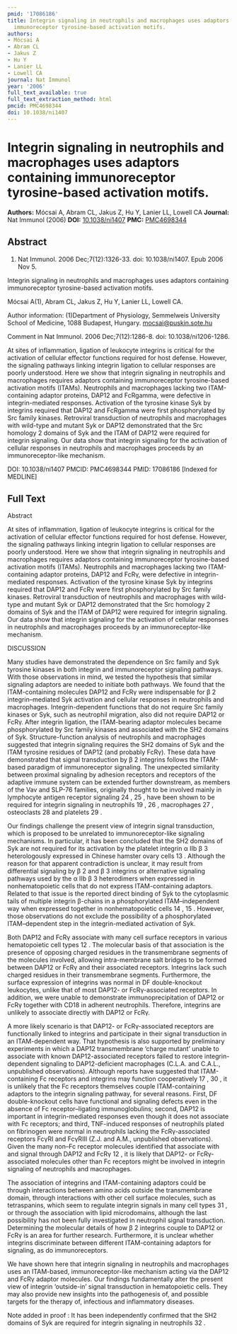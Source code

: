 ```yaml
---
pmid: '17086186'
title: Integrin signaling in neutrophils and macrophages uses adaptors containing
  immunoreceptor tyrosine-based activation motifs.
authors:
- Mócsai A
- Abram CL
- Jakus Z
- Hu Y
- Lanier LL
- Lowell CA
journal: Nat Immunol
year: '2006'
full_text_available: true
full_text_extraction_method: html
pmcid: PMC4698344
doi: 10.1038/ni1407
---
```


# Integrin signaling in neutrophils and macrophages uses adaptors containing immunoreceptor tyrosine-based activation motifs.
**Authors:** Mócsai A, Abram CL, Jakus Z, Hu Y, Lanier LL, Lowell CA
**Journal:** Nat Immunol (2006)
**DOI:** [10.1038/ni1407](https://doi.org/10.1038/ni1407)
**PMC:** [PMC4698344](https://www.ncbi.nlm.nih.gov/pmc/articles/PMC4698344/)

## Abstract

1. Nat Immunol. 2006 Dec;7(12):1326-33. doi: 10.1038/ni1407. Epub 2006 Nov 5.

Integrin signaling in neutrophils and macrophages uses adaptors containing 
immunoreceptor tyrosine-based activation motifs.

Mócsai A(1), Abram CL, Jakus Z, Hu Y, Lanier LL, Lowell CA.

Author information:
(1)Department of Physiology, Semmelweis University School of Medicine, 1088 
Budapest, Hungary. mocsai@puskin.sote.hu

Comment in
    Nat Immunol. 2006 Dec;7(12):1286-8. doi: 10.1038/ni1206-1286.

At sites of inflammation, ligation of leukocyte integrins is critical for the 
activation of cellular effector functions required for host defense. However, 
the signaling pathways linking integrin ligation to cellular responses are 
poorly understood. Here we show that integrin signaling in neutrophils and 
macrophages requires adaptors containing immunoreceptor tyrosine-based 
activation motifs (ITAMs). Neutrophils and macrophages lacking two 
ITAM-containing adaptor proteins, DAP12 and FcRgamma, were defective in 
integrin-mediated responses. Activation of the tyrosine kinase Syk by integrins 
required that DAP12 and FcRgamma were first phosphorylated by Src family 
kinases. Retroviral transduction of neutrophils and macrophages with wild-type 
and mutant Syk or DAP12 demonstrated that the Src homology 2 domains of Syk and 
the ITAM of DAP12 were required for integrin signaling. Our data show that 
integrin signaling for the activation of cellular responses in neutrophils and 
macrophages proceeds by an immunoreceptor-like mechanism.

DOI: 10.1038/ni1407
PMCID: PMC4698344
PMID: 17086186 [Indexed for MEDLINE]

## Full Text

Abstract

At sites of inflammation, ligation of leukocyte integrins is critical for the activation of cellular effector functions required for host defense. However, the signaling pathways linking integrin ligation to cellular responses are poorly understood. Here we show that integrin signaling in neutrophils and macrophages requires adaptors containing immunoreceptor tyrosine-based activation motifs (ITAMs). Neutrophils and macrophages lacking two ITAM-containing adaptor proteins, DAP12 and FcRγ, were defective in integrin-mediated responses. Activation of the tyrosine kinase Syk by integrins required that DAP12 and FcRγ were first phosphorylated by Src family kinases. Retroviral transduction of neutrophils and macrophages with wild-type and mutant Syk or DAP12 demonstrated that the Src homology 2 domains of Syk and the ITAM of DAP12 were required for integrin signaling. Our data show that integrin signaling for the activation of cellular responses in neutrophils and macrophages proceeds by an immunoreceptor-like mechanism.

DISCUSSION

Many studies have demonstrated the dependence on Src family and Syk tyrosine kinases in both integrin and immunoreceptor signaling pathways. With those observations in mind, we tested the hypothesis that similar signaling adaptors are needed to initiate both pathways. We found that the ITAM-containing molecules DAP12 and FcRγ were indispensable for β 2 integrin–mediated Syk activation and cellular responses in neutrophils and macrophages. Integrin-dependent functions that do not require Src family kinases or Syk, such as neutrophil migration, also did not require DAP12 or FcRγ. After integrin ligation, the ITAM-bearing adaptor molecules became phosphorylated by Src family kinases and associated with the SH2 domains of Syk. Structure-function analysis of neutrophils and macrophages suggested that integrin signaling requires the SH2 domains of Syk and the ITAM tyrosine residues of DAP12 (and probably FcRγ). These data have demonstrated that signal transduction by β 2 integrins follows the ITAM-based paradigm of immunoreceptor signaling. The unexpected similarity between proximal signaling by adhesion receptors and receptors of the adaptive immune system can be extended further downstream, as members of the Vav and SLP-76 families, originally thought to be involved mainly in lymphocyte antigen receptor signaling 24 , 25 , have been shown to be required for integrin signaling in neutrophils 19 , 26 , macrophages 27 , osteoclasts 28 and platelets 29 .

Our findings challenge the present view of integrin signal transduction, which is proposed to be unrelated to immunoreceptor-like signaling mechanisms. In particular, it has been concluded that the SH2 domains of Syk are not required for its activation by the platelet integrin α IIb β 3 heterologously expressed in Chinese hamster ovary cells 13 . Although the reason for that apparent contradiction is unclear, it may result from differential signaling by β 2 and β 3 integrins or alternative signaling pathways used by the α IIb β 3 heterodimers when expressed in nonhematopoietic cells that do not express ITAM-containing adaptors. Related to that issue is the reported direct binding of Syk to the cytoplasmic tails of multiple integrin β-chains in a phosphorylated ITAM–independent way when expressed together in nonhematopoietic cells 14 , 15 . However, those observations do not exclude the possibility of a phosphorylated ITAM–dependent step in the integrin-mediated activation of Syk.

Both DAP12 and FcRγ associate with many cell surface receptors in various hematopoietic cell types 12 . The molecular basis of that association is the presence of opposing charged residues in the transmembrane segments of the molecules involved, allowing intra-membrane salt bridges to be formed between DAP12 or FcRγ and their associated receptors. Integrins lack such charged residues in their transmembrane segments. Furthermore, the surface expression of integrins was normal in DF double-knockout leukocytes, unlike that of most DAP12- or FcRγ-associated receptors. In addition, we were unable to demonstrate immunoprecipitation of DAP12 or FcRγ together with CD18 in adherent neutrophils. Therefore, integrins are unlikely to associate directly with DAP12 or FcRγ.

A more likely scenario is that DAP12- or FcRγ-associated receptors are functionally linked to integrins and participate in their signal transduction in an ITAM-dependent way. That hypothesis is also supported by preliminary experiments in which a DAP12 transmembrane ‘charge mutant’ unable to associate with known DAP12-associated receptors failed to restore integrin-dependent signaling to DAP12-deficient macrophages (C.L.A. and C.A.L., unpublished observations). Although reports have suggested that ITAM-containing Fc receptors and integrins may function cooperatively 17 , 30 , it is unlikely that the Fc receptors themselves couple ITAM-containing adaptors to the integrin signaling pathway, for several reasons. First, DF double-knockout cells have functional and signaling defects even in the absence of Fc receptor–ligating immunoglobulins; second, DAP12 is important in integrin-mediated responses even though it does not associate with Fc receptors; and third, TNF-induced responses of neutrophils plated on fibrinogen were normal in neutrophils lacking the FcRγ-associated receptors FcγRI and FcγRIII (Z.J. and A.M., unpublished observations). Given the many non–Fc receptor molecules identified that associate with and signal through DAP12 and FcRγ 12 , it is likely that DAP12- or FcRγ-associated molecules other than Fc receptors might be involved in integrin signaling of neutrophils and macrophages.

The association of integrins and ITAM-containing adaptors could be through interactions between amino acids outside the transmembrane domain, through interactions with other cell surface molecules, such as tetraspanins, which seem to regulate integrin signals in many cell types 31 , or through the association with lipid microdomains, although the last possibility has not been fully investigated in neutrophil signal transduction. Determining the molecular details of how β 2 integrins couple to DAP12 or FcRγ is an area for further research. Furthermore, it is unclear whether integrins discriminate between different ITAM-containing adaptors for signaling, as do immunoreceptors.

We have shown here that integrin signaling in neutrophils and macrophages uses an ITAM-based, immunoreceptor-like mechanism acting via the DAP12 and FcRγ adaptor molecules. Our findings fundamentally alter the present view of integrin ‘outside-in’ signal transduction in hematopoietic cells. They may also provide new insights into the pathogenesis of, and possible targets for the therapy of, infectious and inflammatory diseases.

Note added in proof : It has been independently confirmed that the SH2 domains of Syk are required for integrin signaling in neutrophils 32 .
